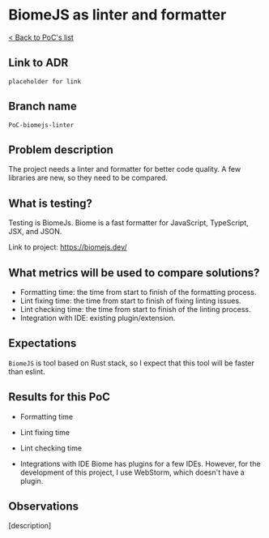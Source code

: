 # BiomeJS as linter and formatter
[< Back to PoC's list](README.md)

## Link to ADR
`placeholder for link`

## Branch name
`PoC-biomejs-linter`

## Problem description
The project needs a linter and formatter for better code quality. A few libraries are new, so they need to be compared.

## What is testing?
Testing is BiomeJs. Biome is a fast formatter for JavaScript, TypeScript, JSX, and JSON.

Link to project: https://biomejs.dev/


## What metrics will be used to compare solutions?
- Formatting time: the time from start to finish of the formatting process.
- Lint fixing time: the time from start to finish of fixing linting issues.
- Lint checking time: the time from start to finish of the linting process.
- Integration with IDE: existing plugin/extension.

## Expectations
`BiomeJS` is tool based on Rust stack, so I expect that this tool will be faster than eslint.

## Results for this PoC


- Formatting time
- Lint fixing time
- Lint checking time

- Integrations with IDE
Biome has plugins for a few IDEs. However, for the development of this project, I use WebStorm, which doesn't have a plugin.

## Observations
[description]